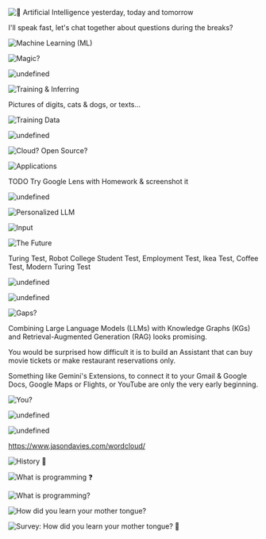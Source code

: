 ![🔮 Artificial Intelligence yesterday, today and tomorrow](./dist/png/1.png)

I'll speak fast, let's chat together about questions during the breaks?

![Machine Learning (ML)](./dist/png/10.png)

![Magic?](./dist/png/11.png)

![undefined](./dist/png/12.png)

![Training & Inferring](./dist/png/13.png)

Pictures of digits, cats & dogs, or texts...

![Training Data](./dist/png/14.png)

![undefined](./dist/png/15.png)

![Cloud? Open Source?](./dist/png/16.png)

![Applications](./dist/png/17.png)

TODO Try Google Lens with Homework & screenshot it

![undefined](./dist/png/18.png)

![Personalized LLM](./dist/png/19.png)

![Input](./dist/png/2.png)

![The Future](./dist/png/20.png)

Turing Test, Robot College Student Test, Employment Test, Ikea Test, Coffee Test, Modern Turing Test

![undefined](./dist/png/21.png)

![undefined](./dist/png/22.png)

![Gaps?](./dist/png/23.png)

Combining Large Language Models (LLMs) with Knowledge Graphs (KGs) and Retrieval-Augmented Generation (RAG) looks promising.

You would be surprised how difficult it is to build an Assistant that can buy movie tickets or make restaurant reservations only.

Something like Gemini's Extensions, to connect it to your Gmail & Google Docs, Google Maps or Flights, or YouTube are only the very early beginning.

![You?](./dist/png/24.png)

![undefined](./dist/png/3.png)

![undefined](./dist/png/4.png)

https://www.jasondavies.com/wordcloud/

![History 🏯](./dist/png/5.png)

![What is _programming ❓_](./dist/png/6.png)

![What is _programming?_](./dist/png/7.png)

![How did you learn your mother tongue?](./dist/png/8.png)

![Survey: How **did** _you_ learn your mother tongue? 👶](./dist/png/9.png)

